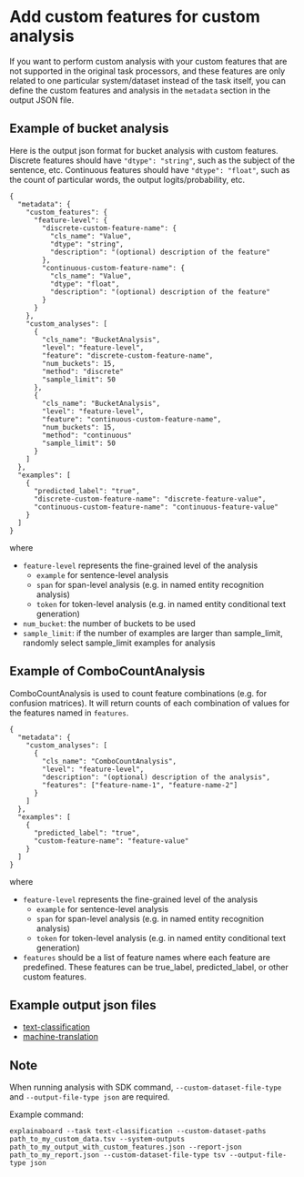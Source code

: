 # Add custom features for custom analysis

If you want to perform custom analysis with your custom features that are not supported in the original task processors, and these features are only related to one particular system/dataset instead of the task itself, you can define the custom features and analysis in the `metadata` section in the output JSON file. 

## Example of bucket analysis
Here is the output json format for bucket analysis with custom features. Discrete features should have `"dtype": "string"`, such as the subject of the sentence, etc. Continuous features should have `"dtype": "float"`, such as the count of particular words, the output logits/probability, etc.

```
{
  "metadata": {
    "custom_features": {
      "feature-level": {
        "discrete-custom-feature-name": {
          "cls_name": "Value",
          "dtype": "string",
          "description": "(optional) description of the feature"
        },
        "continuous-custom-feature-name": {
          "cls_name": "Value",
          "dtype": "float",
          "description": "(optional) description of the feature"
        }
      }
    },
    "custom_analyses": [
      {
        "cls_name": "BucketAnalysis",
        "level": "feature-level",
        "feature": "discrete-custom-feature-name",
        "num_buckets": 15,
        "method": "discrete"
        "sample_limit": 50
      },
      {
        "cls_name": "BucketAnalysis",
        "level": "feature-level",
        "feature": "continuous-custom-feature-name",
        "num_buckets": 15,
        "method": "continuous"
        "sample_limit": 50
      }
    ]
  },
  "examples": [
    {
      "predicted_label": "true",
      "discrete-custom-feature-name": "discrete-feature-value",
      "continuous-custom-feature-name": "continuous-feature-value"
    }
  ]
}
```
where
* `feature-level` represents the fine-grained level of the analysis
    * `example` for sentence-level analysis
    * `span` for span-level analysis (e.g. in named entity recognition analysis)
    * `token` for token-level analysis (e.g. in named entity conditional text generation)
* `num_bucket`: the number of buckets to be used
* `sample_limit`: if the number of examples are larger than sample_limit, randomly select sample_limit examples for analysis

## Example of ComboCountAnalysis
ComboCountAnalysis is used to count feature combinations (e.g. for confusion matrices). It will
return counts of each combination of values for the features named in `features`.
```
{
  "metadata": {
    "custom_analyses": [
      {
        "cls_name": "ComboCountAnalysis",
        "level": "feature-level",
        "description": "(optional) description of the analysis",
        "features": ["feature-name-1", "feature-name-2"]
      }
    ]
  },
  "examples": [
    {
      "predicted_label": "true",
      "custom-feature-name": "feature-value"
    }
  ]
}
```
where
* `feature-level` represents the fine-grained level of the analysis
    * `example` for sentence-level analysis
    * `span` for span-level analysis (e.g. in named entity recognition analysis)
    * `token` for token-level analysis (e.g. in named entity conditional text generation)
* `features` should be a list of feature names where each feature are predefined. These features can be true_label, predicted_label, or other custom features.

## Example output json files
* [text-classification](https://github.com/neulab/ExplainaBoard/blob/main/data/system_outputs/text-classification-custom-feature-example.json)
* [machine-translation](https://github.com/neulab/ExplainaBoard/blob/main/integration_tests/artifacts/machine_translation/output_with_features.json)

## Note 
When running analysis with SDK command, `--custom-dataset-file-type` and `--output-file-type json` are required. 

Example command:
```
explainaboard --task text-classification --custom-dataset-paths path_to_my_custom_data.tsv --system-outputs path_to_my_output_with_custom_features.json --report-json path_to_my_report.json --custom-dataset-file-type tsv --output-file-type json
```